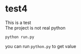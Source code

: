 # test4

This is a test</br>
The project is not real python

```
python run.py
```

you can run ``python.py`` to get value

